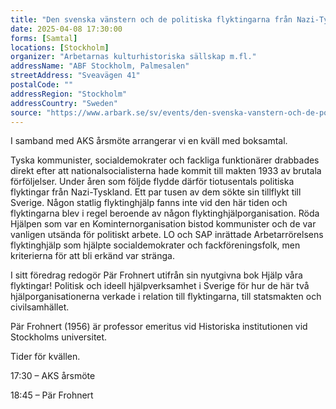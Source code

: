 ```yaml
---
title: "Den svenska vänstern och de politiska flyktingarna från Nazi-Tyskland"
date: 2025-04-08 17:30:00
forms: [Samtal]
locations: [Stockholm]
organizer: "Arbetarnas kulturhistoriska sällskap m.fl."
addressName: "ABF Stockholm, Palmesalen"
streetAddress: "Sveavägen 41"
postalCode: ""
addressRegion: "Stockholm"
addressCountry: "Sweden"
source: "https://www.arbark.se/sv/events/den-svenska-vanstern-och-de-politiska-flyktingarna-fran-nazi-tyskland/"
---
```

I samband med AKS årsmöte arrangerar vi en kväll med boksamtal.

Tyska kommunister, socialdemokrater och fackliga funktionärer drabbades direkt efter att nationalsocialisterna hade kommit till makten 1933 av brutala förföljelser. Under åren som följde flydde därför tiotusentals politiska flyktingar från Nazi-Tyskland. Ett par tusen av dem sökte sin tillflykt till Sverige. Någon statlig flyktinghjälp fanns inte vid den här tiden och flyktingarna blev i regel beroende av någon flyktinghjälporganisation. Röda Hjälpen som var en Kominternorganisation bistod kommunister och de var vanligen utsända för politiskt arbete. LO och SAP inrättade Arbetarrörelsens flyktinghjälp som hjälpte socialdemokrater och fackföreningsfolk, men kriterierna för att bli erkänd var stränga. 

I sitt föredrag redogör Pär Frohnert utifrån sin nyutgivna bok Hjälp våra flyktingar! Politisk och ideell hjälpverksamhet i Sverige för hur de här två hjälporganisationerna verkade i relation till flyktingarna, till statsmakten och civilsamhället.

Pär Frohnert (1956) är professor emeritus vid Historiska institutionen vid Stockholms universitet.

Tider för kvällen.

17:30 – AKS årsmöte

18:45 – Pär Frohnert
